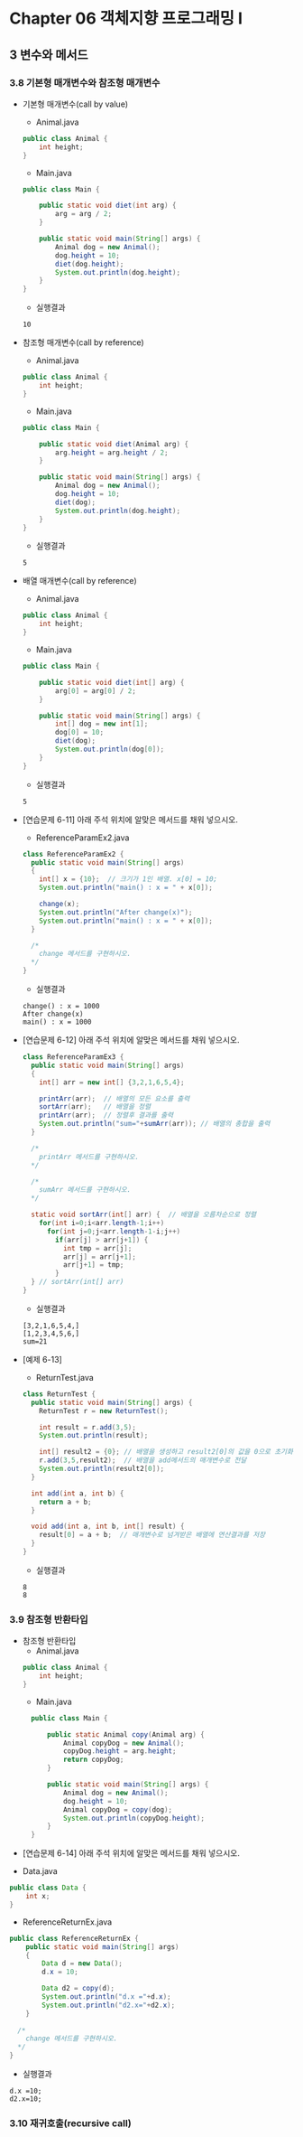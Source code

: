 # Chapter 06 객체지향 프로그래밍 I
## 3 변수와 메서드
### 3.8 기본형 매개변수와 참조형 매개변수
* 기본형 매개변수(call by value)
  - Animal.java
  ```java
  public class Animal {
      int height;
  }
  ```
  - Main.java
  ```java
  public class Main {

      public static void diet(int arg) {
          arg = arg / 2;
      }

      public static void main(String[] args) {
          Animal dog = new Animal();        
          dog.height = 10;
          diet(dog.height);
          System.out.println(dog.height);
      }
  }
  ```
  - 실행결과
  ```console
  10
  ```
* 참조형 매개변수(call by reference)
  - Animal.java
  ```java
  public class Animal {
      int height;
  }
  ```
  - Main.java
  ```java
  public class Main {

      public static void diet(Animal arg) {
          arg.height = arg.height / 2;
      }

      public static void main(String[] args) {
          Animal dog = new Animal();        
          dog.height = 10;
          diet(dog);
          System.out.println(dog.height);
      }
  }
  ```
  - 실행결과
  ```console
  5
  ```
* 배열 매개변수(call by reference)
  - Animal.java
  ```java
  public class Animal {
      int height;
  }
  ```
  - Main.java
  ```java
  public class Main {

      public static void diet(int[] arg) {
          arg[0] = arg[0] / 2;
      }

      public static void main(String[] args) {
          int[] dog = new int[1];        
          dog[0] = 10;
          diet(dog);
          System.out.println(dog[0]);
      }
  }
  ```
  - 실행결과 
  ```console
  5
  ```

* [연습문제 6-11] 아래 주석 위치에 알맞은 메서드를 채워 넣으시오.
  - ReferenceParamEx2.java
  ```java
  class ReferenceParamEx2 {
    public static void main(String[] args) 
    {
      int[] x = {10};  // 크기가 1인 배열. x[0] = 10;
      System.out.println("main() : x = " + x[0]);

      change(x);
      System.out.println("After change(x)");
      System.out.println("main() : x = " + x[0]);
    }

    /*
      change 메서드를 구현하시오.
    */
  }
  ```
  - 실행결과
  ```console
  change() : x = 1000
  After change(x)
  main() : x = 1000
  ```
* [연습문제 6-12] 아래 주석 위치에 알맞은 메서드를 채워 넣으시오.
  ```java
  class ReferenceParamEx3 {
    public static void main(String[] args) 
    {
      int[] arr = new int[] {3,2,1,6,5,4};

      printArr(arr);  // 배열의 모든 요소를 출력
      sortArr(arr);   // 배열을 정렬
      printArr(arr);  // 정렬후 결과를 출력
      System.out.println("sum="+sumArr(arr)); // 배열의 총합을 출력
    }

    /*
      printArr 메서드를 구현하시오.
    */

    /*
      sumArr 메서드를 구현하시오.
    */

    static void sortArr(int[] arr) {  // 배열을 오름차순으로 정렬
      for(int i=0;i<arr.length-1;i++)
        for(int j=0;j<arr.length-1-i;j++)
          if(arr[j] > arr[j+1]) {
            int tmp = arr[j];
            arr[j] = arr[j+1];
            arr[j+1] = tmp;
          }
    } // sortArr(int[] arr)
  }
  ```
  - 실행결과
  ```console
  [3,2,1,6,5,4,]
  [1,2,3,4,5,6,]
  sum=21
  ```
* [예제 6-13] 
  - ReturnTest.java
  ```java
  class ReturnTest {
    public static void main(String[] args) {
      ReturnTest r = new ReturnTest();

      int result = r.add(3,5);
      System.out.println(result);

      int[] result2 = {0}; // 배열을 생성하고 result2[0]의 값을 0으로 초기화
      r.add(3,5,result2);  // 배열을 add메서드의 매개변수로 전달
      System.out.println(result2[0]);
    }

    int add(int a, int b) {
      return a + b;
    }

    void add(int a, int b, int[] result) {
      result[0] = a + b;  // 매개변수로 넘겨받은 배열에 연산결과를 저장
    }
  }
  ```
  - 실행결과
  ```console
  8
  8
  ```
### 3.9 참조형 반환타입
* 참조형 반환타입
  - Animal.java
  ```java
  public class Animal {
      int height;
  }
  ```
  - Main.java
  ```java
    public class Main {

        public static Animal copy(Animal arg) {
            Animal copyDog = new Animal();
            copyDog.height = arg.height;
            return copyDog;
        }

        public static void main(String[] args) {
            Animal dog = new Animal();        
            dog.height = 10;
            Animal copyDog = copy(dog);
            System.out.println(copyDog.height);
        }
    }
  ```
* [연습문제 6-14] 아래 주석 위치에 알맞은 메서드를 채워 넣으시오.
- Data.java
```java
public class Data {
    int x; 
}
```
- ReferenceReturnEx.java
```java
public class ReferenceReturnEx {
    public static void main(String[] args) 
    {
        Data d = new Data();
        d.x = 10;

        Data d2 = copy(d); 
        System.out.println("d.x ="+d.x);
        System.out.println("d2.x="+d2.x);
    }
  
  /*
    change 메서드를 구현하시오.
  */
}
```
- 실행결과
```console
d.x =10;
d2.x=10;
```
### 3.10 재귀호출(recursive call)

